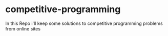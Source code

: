 # competitive-programming
In this Repo i'll keep some solutions to competitive programming problems from online sites
